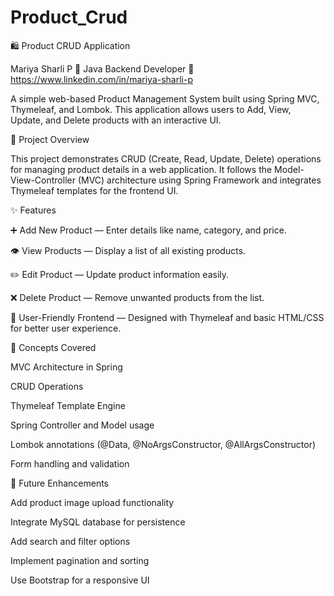 # Product_Crud

🛍️ Product CRUD Application

Mariya Sharli P
💼 Java Backend Developer
🔗 https://www.linkedin.com/in/mariya-sharli-p

A simple web-based Product Management System built using Spring MVC, Thymeleaf, and Lombok.
This application allows users to Add, View, Update, and Delete products with an interactive UI.

🚀 Project Overview

This project demonstrates CRUD (Create, Read, Update, Delete) operations for managing product details in a web application.
It follows the Model-View-Controller (MVC) architecture using Spring Framework and integrates Thymeleaf templates for the frontend UI.

✨ Features

➕ Add New Product — Enter details like name, category, and price.

👁️ View Products — Display a list of all existing products.

✏️ Edit Product — Update product information easily.

❌ Delete Product — Remove unwanted products from the list.

💅 User-Friendly Frontend — Designed with Thymeleaf and basic HTML/CSS for better user experience.


🧠 Concepts Covered

MVC Architecture in Spring

CRUD Operations

Thymeleaf Template Engine

Spring Controller and Model usage

Lombok annotations (@Data, @NoArgsConstructor, @AllArgsConstructor)

Form handling and validation


🔮 Future Enhancements

Add product image upload functionality

Integrate MySQL database for persistence

Add search and filter options

Implement pagination and sorting

Use Bootstrap for a responsive UI
